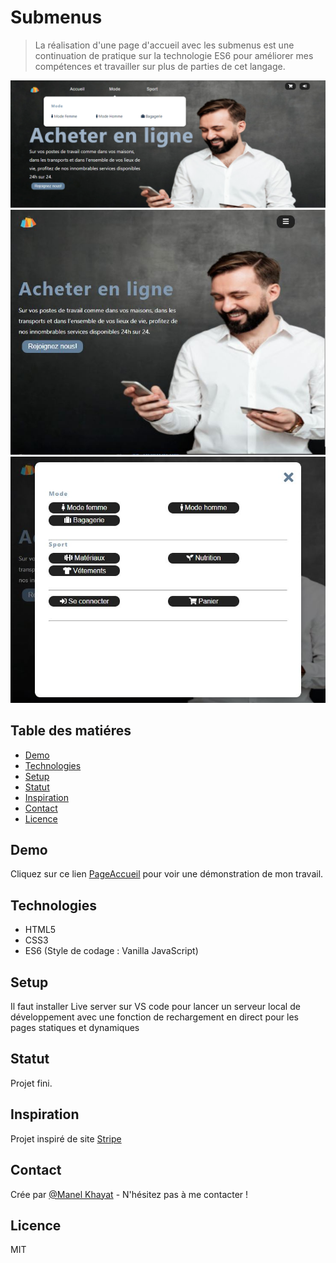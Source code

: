 # Submenus
> La réalisation d'une page d'accueil avec les submenus est une continuation de pratique sur la technologie ES6 pour améliorer mes compétences et travailler sur plus de parties de cet langage.

![Exemple de page](./images/homee.png)
![Exemple de page](./images/responsive.JPG)
![Exemple de page](./images/responsivee.JPG)

## Table des matiéres
* [Demo](#demo)
* [Technologies](#technologies)
* [Setup](#setup)
* [Statut](#statut)
* [Inspiration](#inspiration)
* [Contact](#contact)
* [Licence](#Licence)

## Demo
Cliquez sur ce lien [PageAccueil]( https://manelkhayat.github.io/PageAccueil-Submenus_ES6/) pour voir une démonstration de mon travail.

## Technologies
* HTML5 
* CSS3
* ES6 (Style de codage : Vanilla JavaScript)

## Setup
Il faut installer Live server sur VS code pour lancer un serveur local de développement avec une fonction de rechargement en direct pour les pages statiques et dynamiques

## Statut
Projet fini.

## Inspiration
Projet inspiré de site [Stripe](https://stripe.com/fr-us)

## Contact
Crée par [@Manel Khayat](https://www.linkedin.cn/in/manel-khayat-413b91184/) - N'hésitez pas à me contacter !

## Licence
MIT
